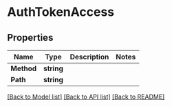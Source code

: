 # AuthTokenAccess

## Properties

Name | Type | Description | Notes
------------ | ------------- | ------------- | -------------
**Method** | **string** |  | 
**Path** | **string** |  | 

[[Back to Model list]](../README.md#documentation-for-models) [[Back to API list]](../README.md#documentation-for-api-endpoints) [[Back to README]](../README.md)


